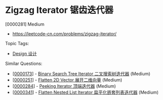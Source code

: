 # Zigzag Iterator 锯齿迭代器

[0000281] Medium

- https://leetcode-cn.com/problems/zigzag-iterator/

Topic Tags:

- [Design 设计](https://leetcode-cn.com/tag/design/)

Similar Questions:

- [[0000173](https://leetcode-cn.com/problems/binary-search-tree-iterator/)] - [Binary Search Tree Iterator 二叉搜索树迭代器](./0000173.binary-search-tree-iterator.md) (Medium)
- [[0000251](https://leetcode-cn.com/problems/flatten-2d-vector/)] - [Flatten 2D Vector 展开二维向量](./0000251.flatten-2d-vector.md) (Medium)
- [[0000284](https://leetcode-cn.com/problems/peeking-iterator/)] - [Peeking Iterator 顶端迭代器](./0000284.peeking-iterator.md) (Medium)
- [[0000341](https://leetcode-cn.com/problems/flatten-nested-list-iterator/)] - [Flatten Nested List Iterator 扁平化嵌套列表迭代器](./0000341.flatten-nested-list-iterator.md) (Medium)
